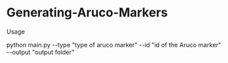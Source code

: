 # Generating-Aruco-Markers

Usage 

python main.py --type "type of aruco marker" --id "id of the Aruco marker" --output "output folder"

